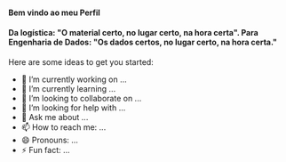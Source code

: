 
#### Bem vindo ao meu Perfil 
#### Da logística: "O material certo, no lugar certo, na hora certa". Para  Engenharia de Dados: "Os dados certos, no lugar certo, na hora certa."

Here are some ideas to get you started:

- 🔭 I’m currently working on ...
- 🌱 I’m currently learning ...
- 👯 I’m looking to collaborate on ...
- 🤔 I’m looking for help with ...
- 💬 Ask me about ...
- 📫 How to reach me: ...
- 😄 Pronouns: ...
- ⚡ Fun fact: ...


